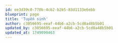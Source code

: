 ```yaml
---
id: ee3d39c0-770b-4cb2-b2b5-83d1133e6ebb
blueprint: page
title: 'Tuyển sinh'
author: c3056695-eeaf-44b6-a2cb-5cd8a48b5b01
updated_by: c3056695-eeaf-44b6-a2cb-5cd8a48b5b01
updated_at: 1749090463
---
```

